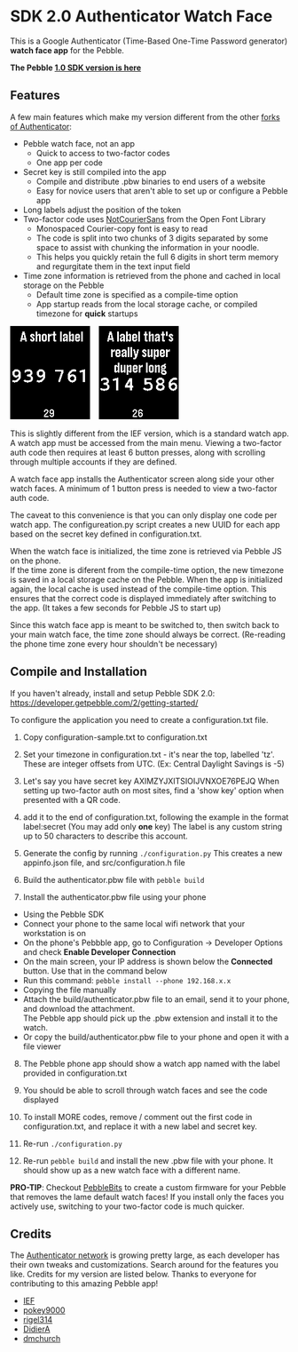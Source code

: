 SDK 2.0 Authenticator Watch Face
=============

This is a Google Authenticator (Time-Based One-Time Password generator) **watch face app** for the Pebble.

**The Pebble [1.0 SDK version is here](https://github.com/calh/authenticator/tree/SDK1)**

Features
--------

A few main features which make my version different from the other [forks of Authenticator](https://github.com/IEF/authenticator/network/members):
* Pebble watch face, not an app
  * Quick to access to two-factor codes
  * One app per code
* Secret key is still compiled into the app
  * Compile and distribute .pbw binaries to end users of a website
  * Easy for novice users that aren't able to set up or configure a Pebble app
* Long labels adjust the position of the token
* Two-factor code uses [NotCourierSans](http://openfontlibrary.org/en/font/notcouriersans) from the Open Font Library
  * Monospaced Courier-copy font is easy to read
  * The code is split into two chunks of 3 digits separated by some space to assist with chunking the information in your noodle.  
  * This helps you quickly retain the full 6 digits in short term memory and regurgitate them in the text input field
* Time zone information is retrieved from the phone and cached in local storage on the Pebble
  * Default time zone is specified as a compile-time option  
  * App startup reads from the local storage cache, or compiled timezone for **quick** startups

<img src="screenshots/short_label_example.png" /> &nbsp;&nbsp;
<img src="screenshots/long_label_example.png" />

This is slightly different from the IEF version, which is a standard watch app.  A watch app 
must be accessed from the main menu.  Viewing a two-factor auth code then requires at least 
6 button presses, along with scrolling through multiple accounts if they are defined.

A watch face app installs the Authenticator screen along side your other watch faces.  A 
minimum of 1 button press is needed to view a two-factor auth code.

The caveat to this convenience is that you can only display one code per watch app.  The
configureation.py script creates a new UUID for each app based on the secret key defined
in configuration.txt.

When the watch face is initialized, the time zone is retrieved via Pebble JS on the phone.  
If the time zone is diferent from the compile-time option, the new timezone is saved in 
a local storage cache on the Pebble.  When the app is initialized again, the local cache is 
used instead of the compile-time option.  This ensures that the correct code is displayed
immediately after switching to the app.  (It takes a few seconds for Pebble JS to start up)

Since this watch face app is meant to be switched to, then switch back to your main watch face,
the time zone should always be correct.  (Re-reading the phone time zone every hour shouldn't be
necessary)

Compile and Installation
------------------------

If you haven't already, install and setup Pebble SDK 2.0: https://developer.getpebble.com/2/getting-started/

To configure the application you need to create a configuration.txt file.

1. Copy configuration-sample.txt to configuration.txt

2. Set your timezone in configuration.txt - it's near the top, labelled 'tz'.  These are
integer offsets from UTC.  (Ex:  Central Daylight Savings is -5)

3. Let's say you have secret key AXIMZYJXITSIOIJVNXOE76PEJQ 
When setting up two-factor auth on most sites, find a 'show key' option when presented with a QR code.

4. add it to the end of configuration.txt, following the example in the format 
label:secret
(You may add only **one** key)  The label is any custom string up to 50 characters to describe this account.

5. Generate the config by running `./configuration.py`  This creates a new appinfo.json file, and src/configuration.h file

6. Build the authenticator.pbw file with `pebble build`

7. Install the authenticator.pbw file using your phone
* Using the Pebble SDK
 * Connect your phone to the same local wifi network that your workstation is on
 * On the phone's Pebbble app, go to Configuration -> Developer Options and check **Enable Developer Connection**
 * On the main screen, your IP address is shown below the **Connected** button.  Use that in the command below
 * Run this command: `pebble install --phone 192.168.x.x` 
* Copying the file manually
 * Attach the build/authenticator.pbw file to an email, send it to your phone, and download the attachment.  
   The Pebble app should pick up the .pbw extension and install it to the watch.
 * Or copy the build/authenticator.pbw file to your phone and open it with a file viewer

8. The Pebble phone app should show a watch app named with the label provided in configuration.txt

10. You should be able to scroll through watch faces and see the code displayed

11.  To install MORE codes, remove / comment out the first code in configuration.txt, 
and replace it with a new label and secret key.

12.  Re-run `./configuration.py`

13.  Re-run `pebble build`  and install the new .pbw file with your phone.  It should show up as
a new watch face with a different name.

**PRO-TIP**: Checkout [PebbleBits](http://pebblebits.com/firmware/) to create a custom firmware for your Pebble that removes the lame default watch faces!  If you install only the faces you actively use, switching to your two-factor code is much quicker.

Credits 
-------

The [Authenticator network](https://github.com/IEF/authenticator/network/members) is growing pretty large, as each developer has their own tweaks and customizations.  Search around for the features you like.  Credits for my version are listed below.  Thanks to everyone for contributing to this amazing Pebble app!

* [IEF](https://github.com/IEF/authenticator)
* [pokey9000](https://github.com/pokey9000/twostep)
* [rigel314](https://github.com/rigel314/pebbleAuthenticator)
* [DidierA](https://github.com/DidierA/authenticator)
* [dmchurch](https://github.com/dmchurch/authenticator)
 


